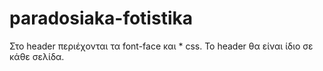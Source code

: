 # paradosiaka-fotistika

Στο header περιέχονται τα font-face και * css.
Το header θα είναι ίδιο σε κάθε σελίδα.